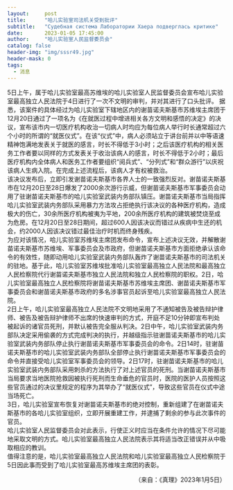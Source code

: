 ```yaml
---
layout:     post
title:      "哈儿实验室司法机关受到批评"
subtitle:   "Судебная система Лаборатории Хаера подверглась критике"
date:       2023-01-05 17:45:00
author:     "哈儿实验室人民监督委员会"
catalog: false
header-img: "img/sssr49.jpg"
header-mask: 0
tags:
  - 消息
---
```


5日上午，属于哈儿实验室最高苏维埃的哈儿实验室人民监督委员会宣布哈儿实验室最高独立人民法院于4日进行了一次不文明的审判，并对其进行了口头批评。
据悉，该案件的具体经过为哈儿实验室下辖地区内的谢苗诺夫斯基市苏维埃主席团于12月20日通过了一项名为《在就医过程中增进相关各方文明和感悟的决定》的决议，宣布该市内一切医疗机构收治一切病人时均应为每位病人举行时长通常超过六个小时的所谓的“就医仪式”。在该“仪式”中，病人必须站立于讲台前并以中等语速精神饱满地发表关于就医的感言，时长不得低于3小时；之后该医疗机构的相关医务工作者要以同样的方式发表关于收治该病人的感言，时长不得低于2小时；最后医疗机构内全体病人和医务工作者要组织“阅兵式”、“分列式”和“群众游行”以庆祝该病人生病入院。在完成上述流程后，该病人才有权被救治。  
该决议发布后，立即引发谢苗诺夫斯基市各界人士的一致强烈反对。谢苗诺夫斯基市在12月20日至28日爆发了2000余次游行示威，但谢苗诺夫斯基市军事委员会动用了驻谢苗诺夫斯基市的哈儿实验室武装内务部队镇压。谢苗诺夫斯基市当局指挥哈儿实验室武装内务部队采用暴力方法攻占拒绝执行该决议的各种医疗机构，造成极大的伤亡，30余所医疗机构被夷为平地，200余所医疗机构的建筑被焚烧至成为危房。在12月20日至28日期间，超过600人因该决议而错过从疾病中生还的机会，约2000人因该决议错过最佳治疗时机而终身残疾。  
为应对该情况，哈儿实验室苏维埃主席团发布命令，宣布上述决议无效，并解散谢苗诺夫斯基市苏维埃、军事委员会及市政府，但谢苗诺夫斯基市方面拒绝承认该命令的有效性，随即动用哈儿实验室武装内务部队轰炸了谢苗诺夫斯基市的司法机关的驻地。基于此，哈儿实验室苏维埃批准哈儿实验室最高独立人民法院和最高独立人民检察院代行谢苗诺夫斯基市独立人民法院和独立人民检察院的职权。2日，哈儿实验室最高独立人民检察院将谢苗诺夫斯基市苏维埃主席团、谢苗诺夫斯基市军事委员会和谢苗诺夫斯基市政府的多名涉事官员起诉至哈儿实验室最高独立人民法院。  
2日上午，哈儿实验室最高独立人民法院不文明地采用了不通知被告及被告辩护律师、被告及被告辩护律师不出席的快速审判的方式，开庭不足10分钟即宣布判处被起诉的诸官员死刑，并默认被告完全服从判决。2日中午，哈儿实验室武装内务部队决定采用偷袭的方式完成判决的执行，并越级指示驻谢苗诺夫斯基市的哈儿实验室武装内务部队停止执行谢苗诺夫斯基市军事委员会的命令。2日14时，驻谢苗诺夫斯基市的哈儿实验室武装内务部队全部停止执行谢苗诺夫斯基市军事委员会的命令并直接受哈儿实验室军事委员会的领导。2日17时，驻谢苗诺夫斯基市的哈儿实验室武装内务部队采用刺杀的方法执行了对上述官员的死刑。当谢苗诺夫斯基市当局要求当地医院抢救因被执行死刑而生命垂危的官员时，医院的医护人员按照这些官员通过的决议里规定的程序为其举办了“就医仪式”，导致这些官员在仪式中途当场死亡。  
3日，哈儿实验室宣布恢复对谢苗诺夫斯基市的绝对控制，重新组建了在谢苗诺夫斯基市的各哈儿实验室组织，立即开展重建工作，并逮捕了剩余的参与此次事件的官员。  
哈儿实验室人民监督委员会对此表示，行使正义时应当在条件允许的情况下尽可能地采取文明的方式。哈儿实验室最高独立人民法院表示其将适当改正错误并从中吸取相应的教训。  
值得注意的是，哈儿实验室最高独立人民法院和哈儿实验室最高独立人民检察院于5日因此事而受到了哈儿实验室最高苏维埃主席团的表彰。
<div style="text-align: right">（来自：《真理》2023年1月5日）</div>